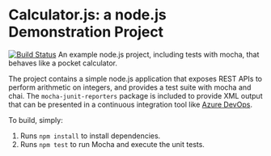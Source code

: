 Calculator.js: a node.js Demonstration Project
==============================================
[![Build Status](https://dev.azure.com/davidpizziaz400/PartsUnlimited/_apis/build/status/david-pizzi-cc.calculator?branchName=master)](https://dev.azure.com/davidpizziaz400/PartsUnlimited/_build/latest?definitionId=2&branchName=master)
An example node.js project, including tests with mocha, that behaves like
a pocket calculator.

The project contains a simple node.js application that exposes REST APIs
to perform arithmetic on integers, and provides a test suite with mocha
and chai.  The `mocha-junit-reporters` package is included to provide XML
output that can be presented in a continuous integration tool like
[Azure DevOps](https://azure.com/devops).

To build, simply:

1. Runs `npm install` to install dependencies.
2. Runs `npm test` to run Mocha and execute the unit tests.

